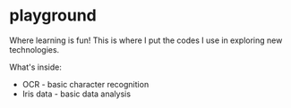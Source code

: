 # playground
Where learning is fun!
This is where I put the codes I use in exploring new technologies.

What's inside:
* OCR - basic character recognition
* Iris data - basic data analysis
